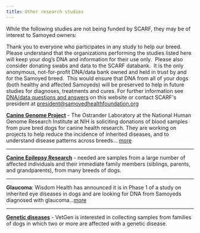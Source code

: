 ```yaml
---
title: Other research studies
---
```

<p class="lead">While the following studies are not being funded by SCARF, they may be of interest to Samoyed owners:</p>

Thank you to everyone who participates in any study to help our breed.  Please understand that the organizations performing the studies listed here will keep your dog’s DNA and information for their use only.  Please also consider donating swabs and data to the SCARF databank.  It is the only anonymous, not-for-profit DNA/data bank owned and held in trust by and for the Samoyed breed.  This would ensure that DNA from all of your dogs (both healthy and affected Samoyeds) will be preserved to help in future studies for diagnoses, treatments and cures. For further information see [DNA/data questions and answers](/databases/q-and-a/#top) on this website or contact SCARF's president at [president@samoyedhealthfoundation.org](mailto:president@samoyedhealthfoundation.org)

**[Canine Genome Project](/research/canine-genome-research-at-the-ostrander-lab)** -
The Ostrander Laboratory at the National Human Genome Research Institute at
NIH is soliciting donations of blood samples from pure bred dogs for
canine health research.
They are working on projects to help reduce the
incidence of inherited diseases, and to understand disease patterns
across breeds...
[more](/research/canine-genome-research-at-the-ostrander-lab)

- - -

**[Canine Epilepsy Research](http://www.canine-epilepsy.net/cerc.html)** -
needed are samples from a large number of affected individuals and their immediate
family members (siblings, parents, and grandparents), from many breeds of dogs.

- - -

**Glaucoma**: Wisdom Health has announced it is in Phase 1 of a study on inherited eye diseases in dogs and are looking for DNA from Samoyeds diagnosed with glaucoma...[more](/research/wisdom-glaucoma-study)

- - -

**[Genetic diseases](https://www.vetgen.com/research-you-help.html)** -
VetGen is interested in collecting samples from families of dogs in
which two or more are affected with a genetic disease.